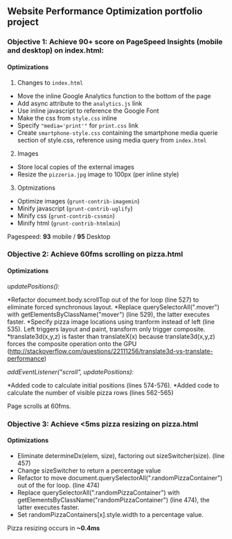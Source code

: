 ## Website Performance Optimization portfolio project

### Objective 1: Achieve 90+ score on PageSpeed Insights (mobile and desktop) on index.html:

#### Optimizations

1. Changes to `index.html`
 * Move the inline Google Analytics function to the bottom of the page
 * Add async attribute to the `analytics.js` link
 * Use inline javascript to reference the Google Font
 * Make the css from `style.css` inline
 * Specify `"media='print'"` for `print.css` link
 * Create `smartphone-style.css` containing the smartphone media querie section of style.css, reference using media query from `index.html`
2. Images
 * Store local copies of the external images
 * Resize the `pizzeria.jpg` image to 100px (per inline style)
3. Optmizations
 * Optimize images (`grunt-contrib-imagemin`)
 * Minify javascript (`grunt-contrib-uglify`)
 * Minify css (`grunt-contrib-cssmin`)
 * Minify html (`grunt-contrib-htmlmin`)

Pagespeed: **93** mobile / **95** Desktop

### Objective 2: Achieve 60fms scrolling on pizza.html

#### Optimizations

*updatePositions():*

*Refactor document.body.scrollTop out of the for loop (line 527) to eliminate forced synchronous layout.
*Replace querySelectorAll(".mover") with getElementsByClassName("mover") (line 529), the latter executes faster.
*Specify pizza image locations using tranform instead of left (line 535). Left triggers layout and paint, transform only trigger composite.
*translate3d(x,y,z) is faster than translateX(x) because translate3d(x,y,z) forces the composite operation onto the GPU (http://stackoverflow.com/questions/22111256/translate3d-vs-translate-performance)

*addEventListener("scroll", updatePositions):*

*Added code to calculate initial positions (lines 574-576).
*Added code to calculate the number of visible pizza rows (lines 562-565)

Page scrolls at 60fms.

### Objective 3: Achieve <5ms pizza resizing on pizza.html

#### Optimizations

* Eliminate determineDx(elem, size), factoring out sizeSwitcher(size). (line 457)
* Change sizeSwitcher to return a percentage value
* Refactor to move document.querySelectorAll(".randomPizzaContainer") out of the for loop. (line 474)
* Replace querySelectorAll(".randomPizzaContainer") with getElementsByClassName("randomPizzaContainer") (line 474), the latter executes faster.
* Set randomPizzaContainers[x].style.width to a percentage value.

Pizza resizing occurs in **~0.4ms**

